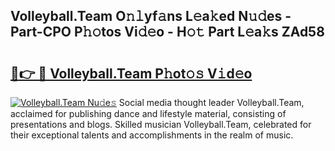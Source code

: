 ## Volleyball.Team O𝚗𝚕yf𝚊ns L𝚎a𝚔ed N𝚞𝚍es - Part-CPO P𝚑𝚘tos Vi𝚍𝚎o - H𝚘𝚝 Part L𝚎a𝚔s ZAd58

# <h2><a href="http://kfeju9.oniu.top/?m=Volleyball.Team">🔗👉 🔴 Volleyball.Team P𝚑ot𝚘𝚜 V𝚒d𝚎o</a></h2>

[![Volleyball.Team Nu𝚍e𝚜](https://i.imgur.com/0qMVB7G.gif)](http://kfeju9.oniu.top/?m=Volleyball.Team)
Social media thought leader Volleyball.Team, acclaimed for publishing dance and lifestyle material, consisting of presentations and blogs. Skilled musician Volleyball.Team, celebrated for their exceptional talents and accomplishments in the realm of music.  
